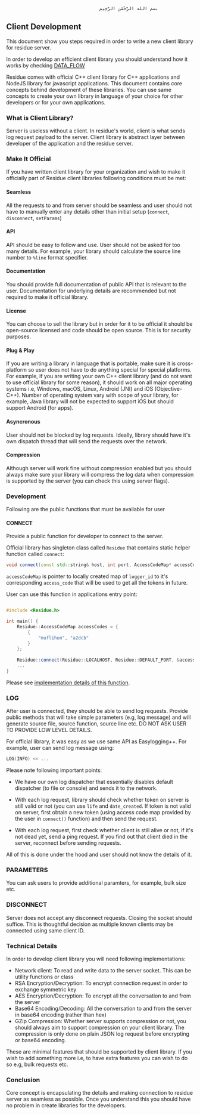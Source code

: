                                        ‫بسم الله الرَّحْمَنِ الرَّحِيمِ

## Client Development
This document show you steps required in order to write a new client library for residue server.

In order to develop an efficient client library you should understand how it works by checking [DATA_FLOW](/docs/DATA_FLOW.md)

Residue comes with official C++ client library for C++ applications and NodeJS library for javascript applications. This document contains core concepts behind development of these libraries. You can use same concepts to create your own library in language of your choice for other developers or for your own applications.

### What is Client Library?
Server is useless without a client. In residue's world, client is what sends log request payload to the server. Client library is abstract layer between developer of the application and the residue server. 

### Make It Official
If you have written client library for your organization and wish to make it officially part of Residue client libraries following conditions must be met:

#### Seamless
All the requests to and from server should be seamless and user should not have to manually enter any details other than initial setup (`connect`, `disconnect`, `setParams`)

#### API
API should be easy to follow and use. User should not be asked for too many details. For example, your library should calculate the source line number to `%line` format specifier. 

#### Documentation
You should provide full documentation of public API that is relevant to the user. Documentation for underlying details are recommended but not required to make it official library.

#### License
You can choose to sell the library but in order for it to be official it should be open-source licensed and code should be open source. This is for security purposes.

#### Plug & Play
If you are writing a library in language that is portable, make sure it is cross-platform so user does not have to do anything special for special platforms. For example, if you are writing your own C++ client library (and do not want to use official library for some reason), it should work on all major operating systems i.e, Windows, macOS, Linux, Android (JNI) and iOS (Objective-C++). Number of operating system vary with scope of your library, for example, Java library will not be expected to support iOS but should support Android (for apps).

#### Asyncronous
User should not be blocked by log requests. Ideally, library should have it's own dispatch thread that will send the requests over the network.

#### Compression
Although server will work fine without compression enabled but you should always make sure your library will compress the log data when compression is supported by the server (you can check this using server flags).

### Development
Following are the public functions that must be available for user

#### CONNECT
Provide a public function for developer to connect to the server.

Official library has singleton class called `Residue` that contains static helper function called `connect`:

```c++
void connect(const std::string& host, int port, AccessCodeMap* accessCodeMap) noexcept;
```

`accessCodeMap` is pointer to locally created map of `logger_id` to it's corresponding `access_code` that will be used to get all the tokens in future.

User can use this function in applications entry point:

```c++

#include <Residue.h>

int main() {
    Residue::AccessCodeMap accessCodes = {
        {
            "muflihun", "a2dcb"
        }
    };
	
    Residue::connect(Residue::LOCALHOST, Residue::DEFAULT_PORT, &accessCodes);
    ...
}
```

Please see [implementation details of this function](/lib/Residue.cc).

### LOG
After user is connected, they should be able to send log requests. Provide public methods that will take simple parameters (e.g, log message) and will generate source file, source function, source line etc. DO NOT ASK USER TO PROVIDE LOW LEVEL DETAILS.

For official library, it was easy as we use same API as Easylogging++. For example, user can send log message using:

```c++
LOG(INFO) << ...
```

Please note following important points:

 * We have our own log dispatcher that essentially disables default dispatcher (to file or console) and sends it to the network.

 * With each log request, library should check whether token on server is still valid or not (you can use `life` and `date_created`. If token is not valid on server, first obtain a new token (using access code map provided by the user in `connect()` function) and then send the request.

 * With each log request, first check whether client is still alive or not, if it's not dead yet, send a ping request. If you find out that client died in the server, reconnect before sending requests.
 
All of this is done under the hood and user should not know the details of it.

### PARAMETERS
You can ask users to provide additional paramters, for example, bulk size etc.

### DISCONNECT
Server does not accept any disconnect requests. Closing the socket should suffice. This is thoughtful decision as multiple known clients may be connected using same client ID.

### Technical Details
In order to develop client library you will need following implementations:

 * Network client: To read and write data to the server socket. This can be utility functions or class
 * RSA Encryption/Decryption: To encrypt connection request in order to exchange symmetric key
 * AES Encryption/Decryption: To encrypt all the conversation to and from the server
 * Base64 Encoding/Decoding: All the conversation to and from the server in base64 encoding (rather than hex)
 * GZip Compression: Whether server supports compression or not, you should always aim to support compression on your client library. The compression is only done on plain JSON log request before encrypting or base64 encoding.
 
These are minimal features that should be supported by client library. If you wish to add something more i.e, to have extra features you can wish to do so e.g, bulk requests etc.

### Conclusion
Core concept is encapsulating the details and making connection to residue server as seamless as possible. Once you understand this you should have no problem in create libraries for the developers.
